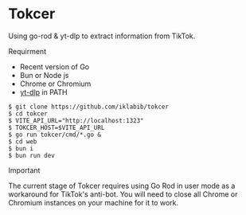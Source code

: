 # Tokcer
Using go-rod & yt-dlp to extract information from TikTok.

Requirment
- Recent version of Go
- Bun or Node js
- Chrome or Chromium
- [yt-dlp](https://github.com/yt-dlp/yt-dlp?tab=readme-ov-file#installation) in PATH

```shell
$ git clone https://github.com/iklabib/tokcer
$ cd tokcer
$ VITE_API_URL="http://localhost:1323"
$ TOKCER_HOST=$VITE_API_URL
$ go run tokcer/cmd/*.go &
$ cd web
$ bun i
$ bun run dev
```

> [!IMPORTANT]  
> The current stage of Tokcer requires using Go Rod in user mode as a workaround for TikTok's anti-bot. You will need to close all Chrome or Chromium instances on your machine for it to work.
